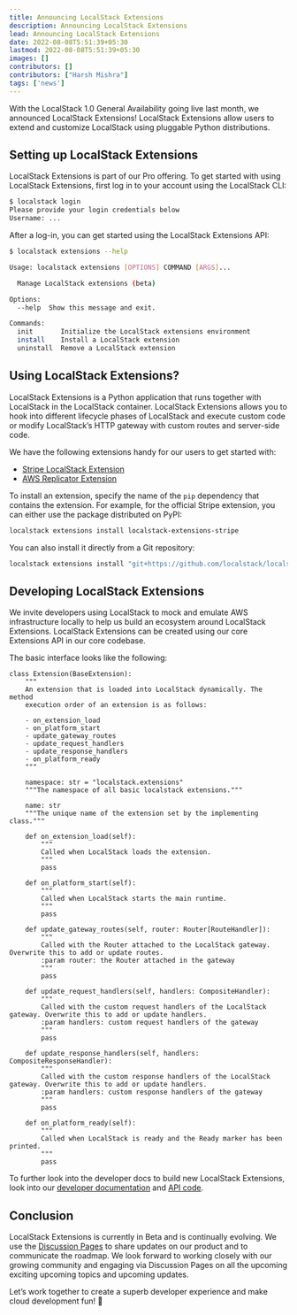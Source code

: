 ```yaml
---
title: Announcing LocalStack Extensions
description: Announcing LocalStack Extensions
lead: Announcing LocalStack Extensions
date: 2022-08-08T5:51:39+05:30
lastmod: 2022-08-08T5:51:39+05:30
images: []
contributors: []
contributors: ["Harsh Mishra"]
tags: ['news']
---
```


With the LocalStack 1.0 General Availability going live last month, we announced LocalStack Extensions! LocalStack Extensions allow users to extend and customize LocalStack using pluggable Python distributions.

## Setting up LocalStack Extensions

LocalStack Extensions is part of our Pro offering. To get started with using LocalStack Extensions, first log in to your account using the LocalStack CLI:

```bash
$ localstack login
Please provide your login credentials below
Username: ...
```

After a log-in, you can get started using the LocalStack Extensions API:

```bash
$ localstack extensions --help

Usage: localstack extensions [OPTIONS] COMMAND [ARGS]...

  Manage LocalStack extensions (beta)

Options:
  --help  Show this message and exit.

Commands:
  init       Initialize the LocalStack extensions environment
  install    Install a LocalStack extension
  uninstall  Remove a LocalStack extension
```

## Using LocalStack Extensions?

LocalStack Extensions is a Python application that runs together with LocalStack in the LocalStack container. LocalStack Extensions allows you to hook into different lifecycle phases of LocalStack and execute custom code or modify LocalStack’s HTTP gateway with custom routes and server-side code.

We have the following extensions handy for our users to get started with:

- [Stripe LocalStack Extension](https://github.com/localstack/localstack-extensions/tree/main/stripe)
- [AWS Replicator Extension](https://github.com/localstack/localstack-extensions/tree/main/aws-replicator)

To install an extension, specify the name of the `pip` dependency that contains the extension. For example, for the official Stripe extension, you can either use the package distributed on PyPI:

```bash
localstack extensions install localstack-extensions-stripe
```

You can also install it directly from a Git repository:

```bash
localstack extensions install "git+https://github.com/localstack/localstack-extensions/#egg=localstack-extensions-stripe&subdirectory=stripe"
```

## Developing LocalStack Extensions

We invite developers using LocalStack to mock and emulate AWS infrastructure locally to help us build an ecosystem around LocalStack Extensions. LocalStack Extensions can be created using our core Extensions API in our core codebase.

The basic interface looks like the following:

```python3
class Extension(BaseExtension):
    """
    An extension that is loaded into LocalStack dynamically. The method
    execution order of an extension is as follows:

    - on_extension_load
    - on_platform_start
    - update_gateway_routes
    - update_request_handlers
    - update_response_handlers
    - on_platform_ready
    """

    namespace: str = "localstack.extensions"
    """The namespace of all basic localstack extensions."""

    name: str
    """The unique name of the extension set by the implementing class."""

    def on_extension_load(self):
        """
        Called when LocalStack loads the extension.
        """
        pass

    def on_platform_start(self):
        """
        Called when LocalStack starts the main runtime.
        """
        pass

    def update_gateway_routes(self, router: Router[RouteHandler]):
        """
        Called with the Router attached to the LocalStack gateway. Overwrite this to add or update routes.
        :param router: the Router attached in the gateway
        """
        pass

    def update_request_handlers(self, handlers: CompositeHandler):
        """
        Called with the custom request handlers of the LocalStack gateway. Overwrite this to add or update handlers.
        :param handlers: custom request handlers of the gateway
        """
        pass

    def update_response_handlers(self, handlers: CompositeResponseHandler):
        """
        Called with the custom response handlers of the LocalStack gateway. Overwrite this to add or update handlers.
        :param handlers: custom response handlers of the gateway
        """
        pass

    def on_platform_ready(self):
        """
        Called when LocalStack is ready and the Ready marker has been printed.
        """
        pass
```

To further look into the developer docs to build new LocalStack Extensions, look into our [developer documentation](https://docs.localstack.cloud/developer-guide/localstack-extensions/) and [API code](https://github.com/localstack/localstack/tree/master/localstack/extensions).

## Conclusion

LocalStack Extensions is currently in Beta and is continually evolving. We use the [Discussion Pages](https://discuss.localstack.cloud/) to share updates on our product and to communicate the roadmap. We look forward to working closely with our growing community and engaging via Discussion Pages on all the upcoming exciting upcoming topics and upcoming updates.

Let’s work together to create a superb developer experience and make cloud development fun! 🚀
